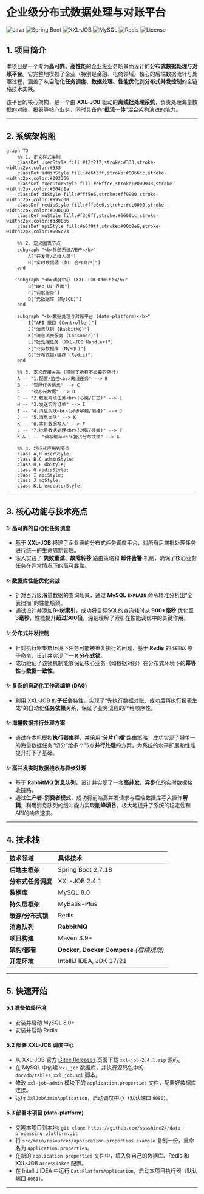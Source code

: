 # 企业级分布式数据处理与对账平台

![Java](https://img.shields.io/badge/Language-Java-blue) ![Spring Boot](https://img.shields.io/badge/Framework-Spring%20Boot-brightgreen) ![XXL-JOB](https://img.shields.io/badge/Scheduler-XXL--JOB-orange) ![MySQL](https://img.shields.io/badge/Database-MySQL-blueviolet) ![Redis](https://img.shields.io/badge/Cache-Redis-red) ![License](https://img.shields.io/badge/License-Apache%202.0-lightgrey)

## 1. 项目简介

本项目是一个专为**高可靠、高性能**的企业级业务场景而设计的**分布式数据处理与对账平台**。它完整地模拟了企业（特别是金融、电商领域）核心的后端数据流转与处理过程，涵盖了从**自动化任务调度、数据处理、性能优化**到**分布式并发控制**的全链路技术实践。

该平台的核心架构，是一个由 **XXL-JOB** 驱动的**离线批处理系统**，负责处理海量数据的对账、报表等核心业务，同时具备向“**批流一体**”混合架构演进的能力。

---

## 2. 系统架构图

```mermaid
graph TD
    %% 1. 定义样式类别
    classDef userStyle fill:#f2f2f2,stroke:#333,stroke-width:2px,color:#333
    classDef adminStyle fill:#e6f3ff,stroke:#0066cc,stroke-width:2px,color:#003366
    classDef executorStyle fill:#e6ffee,stroke:#009933,stroke-width:2px,color:#004d1a
    classDef dbStyle fill:#fff5e6,stroke:#ff9900,stroke-width:2px,color:#995c00
    classDef redisStyle fill:#ffe6e6,stroke:#cc0000,stroke-width:2px,color:#800000 
    classDef mqStyle fill:#f3e6ff,stroke:#6600cc,stroke-width:2px,color:#330066
    classDef apiStyle fill:#e6f9ff,stroke:#00b8e6,stroke-width:2px,color:#005c73

    %% 2. 定义图表节点
    subgraph "<b>外部系统/用户</b>"
        A["开发者/运维人员"]
        H["实时数据源 (如: 合作商户)"]
    end

    subgraph "<b>调度中心 (XXL-JOB Admin)</b>"
        B["Web UI 界面"]
        C["调度服务"]
        D["元数据库 (MySQL)"]
    end

    subgraph "<b>数据处理与对账平台 (data-platform)</b>"
        I["API 接口 (Controller)"]
        J["消息队列 (RabbitMQ)"]
        K["消息消费服务 (Consumer)"]
        L["批处理任务 (XXL-JOB Handler)"]
        F["业务数据库 (MySQL)"]
        G["分布式锁/缓存 (Redis)"]
    end

    %% 3. 定义连接关系 (移除了所有不必要的空行)
    A -- "1.配置/监控<br>离线任务" --> B
    B -- "管理任务信息" --> C
    C -- "读写元数据" --> D
    C -- "2.触发离线任务<br>(心跳/日志)" --> L
    H -- "3.发送实时订单" --> I
    I -- "4.消息入队<br>(异步解耦/削峰)" --> J
    J -- "5.消息出队" --> K
    K -- "6.实时数据写入" --> F
    L -- "7.批量数据处理<br>(对账/报表)" --> F
    K & L -- "读写缓存<br>抢占分布式锁" --> G
    
    %% 4. 将样式应用到节点
    class A,H userStyle;
    class B,C adminStyle;
    class D,F dbStyle;
    class G redisStyle;
    class I apiStyle;
    class J mqStyle;
    class K,L executorStyle;
```
---

## 3. 核心功能与技术亮点

#### ✨ 高可靠的自动化任务调度
* 基于 **XXL-JOB** 搭建了企业级的分布式任务调度平台，对所有后端批处理任务进行统一的生命周期管理。
* 深入实践了 **失败重试**、**故障转移** 路由策略和 **邮件告警** 机制，确保了核心业务任务在异常情况下的高可靠性。

#### ✨ 数据库性能优化实战
* 针对百万级海量数据的查询场景，通过 **MySQL `EXPLAIN`** 命令精准分析出“全表扫描”的性能瓶颈。
* 通过设计并添加**B+树索引**，成功将目标SQL的查询耗时从 **900+毫秒** 优化至 **3毫秒**，性能提升**超过300倍**，深刻理解了索引在性能调优中的关键作用。

#### ✨ 分布式并发控制
* 针对执行器集群环境下任务可能被重复执行的问题，基于 **Redis** 的 `SETNX` 原子命令，设计并实现了一套**分布式锁**。
* 成功验证了该锁机制能够保证核心业务（如数据对账）在分布式环境下的**幂等性**与**数据一致性**。

#### ✨ 复杂的自动化工作流编排 (DAG)
* 利用 XXL-JOB 的**子任务**特性，实现了“先执行数据对账、成功后再执行报表生成”的自动化**任务依赖**关系，保证了业务流程的严格顺序性。

#### ✨ 海量数据并行处理方案
* 通过在本机模拟**执行器集群**，并采用“**分片广播**”路由策略，成功实现了将单一的海量数据任务“切分”给多个节点**并行处理**的方案，为系统的水平扩展和性能提升打下了基础。

#### ✨ 高并发实时数据接收与异步处理
* 基于 **RabbitMQ 消息队列**，设计并实现了一套**高并发、异步化**的实时数据接收链路。
* 通过**生产者-消费者模式**，成功将前端高并发请求与后端数据库写入操作**解耦**，利用消息队列的缓冲能力实现**削峰填谷**，极大地提升了系统的稳定性和API的响应速度。
---

## 4. 技术栈

| 技术领域 | 具体技术 |
| :--- | :--- |
| **后端主框架** | Spring Boot 2.7.18 |
| **分布式任务调度** | XXL-JOB 2.4.1 |
| **数据库** | MySQL 8.0 |
| **持久层框架** | MyBatis-Plus |
| **缓存/分布式锁** | Redis |
| **消息队列** | **RabbitMQ** |
| **项目构建** | Maven 3.9+ |
| **架构/部署** | **Docker, Docker Compose** *(后续规划)* |
| **开发环境** | IntelliJ IDEA, JDK 17/21 |

---

## 5. 快速开始

#### **5.1 准备依赖环境**
- 安装并启动 MySQL 8.0+
- 安装并启动 Redis

#### **5.2 部署 XXL-JOB 调度中心**
- 从 XXL-JOB 官方 [Gitee Releases](https://gitee.com/xuxueli/xxl-job/releases) 页面下载 `xxl-job-2.4.1.zip` 源码。
- 在 MySQL 中创建 `xxl_job` 数据库，并执行源码包中的 `doc/db/tables_xxl_job.sql` 脚本。
- 修改 `xxl-job-admin` 模块下的 `application.properties` 文件，配置好数据库连接。
- 运行 `XxlJobAdminApplication`，启动调度中心（默认端口 `8080`）。

#### **5.3 部署本项目 (data-platform)**
- 克隆本项目到本地: `git clone https://github.com/sssshine24/data-processing-platform.git`
- 将 `src/main/resources/application.properties.example` 复制一份，重命名为 `application.properties`。
- 在新的 `application.properties` 文件中，填入你自己的数据库、Redis 和 XXL-JOB `accessToken` 配置。
- 在 IntelliJ IDEA 中运行 `DataPlatformApplication`，启动本项目执行器（默认端口 `8081`）。

---

